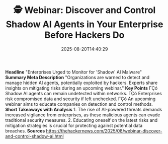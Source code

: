 ﻿---
title: "🕵️ Webinar: Discover and Control Shadow AI Agents in Your Enterprise Before Hackers Do"
date: "2025-08-20T14:40:29"
category: "Markets"
summary: ""
slug: " webinar discover and control shadow ai agents in your enter"
source_urls:
  - "https://thehackernews.com/2025/08/webinar-discover-and-control-shadow-ai.html"
seo:
  title: "🕵️ Webinar: Discover and Control Shadow AI Agents in Your Enterprise Before Hackers Do | Hash n Hedge"
  description: ""
  keywords: ["news", "markets", "brief"]
---
**Headline** "Enterprises Urged to Monitor for 'Shadow' AI Malware"  **Summary Meta Description** "Organizations are warned to detect and manage hidden AI agents, potentially exploited by hackers. Experts share insights on mitigating risks during an upcoming webinar."  **Key Points**  ΓÇó Shadow AI agents can remain undetected within networks. ΓÇó Enterprises risk compromised data and security if left unchecked. ΓÇó An upcoming webinar aims to educate companies on detection and control methods.  **Short Takeaways with Analysis**  1. The rise of AI-powered threats demands increased vigilance from enterprises, as these malicious agents can evade traditional security measures. 2. Educating oneself on the latest risks and mitigation strategies is crucial for protecting against potential data breaches.  **Sources** https://thehackernews.com/2025/08/webinar-discover-and-control-shadow-ai.html 
